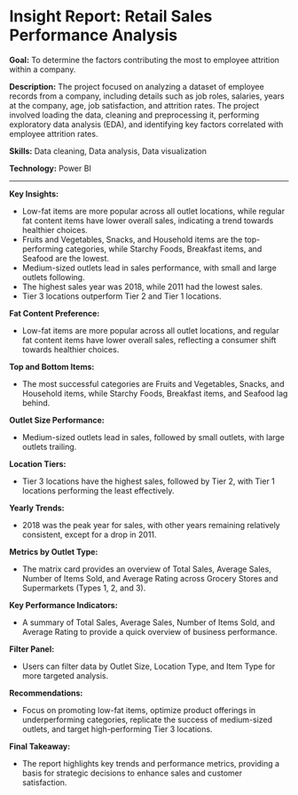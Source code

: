 # Insight Report: Retail Sales Performance Analysis

**Goal:** To determine the factors contributing the most to employee attrition within a company.

**Description:** The project focused on analyzing a dataset of employee records from a company, including details such as job roles, salaries, years at the company, age, job satisfaction, and attrition rates. The project involved loading the data, cleaning and preprocessing it, performing exploratory data analysis (EDA), and identifying key factors correlated with employee attrition rates.

**Skills:** Data cleaning, Data analysis, Data visualization

**Technology:** Power BI

---

 **Key Insights:** 
  - Low-fat items are more popular across all outlet locations, while regular fat content items have lower overall sales, indicating a trend towards healthier choices.
  - Fruits and Vegetables, Snacks, and Household items are the top-performing categories, while Starchy Foods, Breakfast items, and Seafood are the lowest.
  - Medium-sized outlets lead in sales performance, with small and large outlets following.
  - The highest sales year was 2018, while 2011 had the lowest sales.
  - Tier 3 locations outperform Tier 2 and Tier 1 locations.

**Fat Content Preference:** 
  - Low-fat items are more popular across all outlet locations, and regular fat content items have lower overall sales, reflecting a consumer shift towards healthier choices.

**Top and Bottom Items:** 
  - The most successful categories are Fruits and Vegetables, Snacks, and Household items, while Starchy Foods, Breakfast items, and Seafood lag behind.

**Outlet Size Performance:** 
  - Medium-sized outlets lead in sales, followed by small outlets, with large outlets trailing.

**Location Tiers:** 
  - Tier 3 locations have the highest sales, followed by Tier 2, with Tier 1 locations performing the least effectively.

**Yearly Trends:** 
  - 2018 was the peak year for sales, with other years remaining relatively consistent, except for a drop in 2011.

**Metrics by Outlet Type:** 
  - The matrix card provides an overview of Total Sales, Average Sales, Number of Items Sold, and Average Rating across Grocery Stores and Supermarkets (Types 1, 2, and 3).

**Key Performance Indicators:** 
  - A summary of Total Sales, Average Sales, Number of Items Sold, and Average Rating to provide a quick overview of business performance.

**Filter Panel:** 
  - Users can filter data by Outlet Size, Location Type, and Item Type for more targeted analysis.

**Recommendations:** 
  - Focus on promoting low-fat items, optimize product offerings in underperforming categories, replicate the success of medium-sized outlets, and target high-performing Tier 3 locations.

**Final Takeaway:** 
  - The report highlights key trends and performance metrics, providing a basis for strategic decisions to enhance sales and customer satisfaction.
